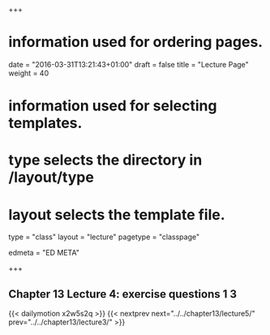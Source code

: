 +++
# information used for ordering pages.
date = "2016-03-31T13:21:43+01:00"
draft = false
title = "Lecture Page"
weight = 40

# information used for selecting templates.
# type selects the directory in /layout/type
# layout selects the template file.

type   = "class"
layout = "lecture"
pagetype = "classpage"





edmeta = "ED META"

+++
## Chapter 13 Lecture 4: exercise questions 1 3
{{< dailymotion x2w5s2q >}}
{{< nextprev next="../../chapter13/lecture5/"     prev="../../chapter13/lecture3/"  >}}

